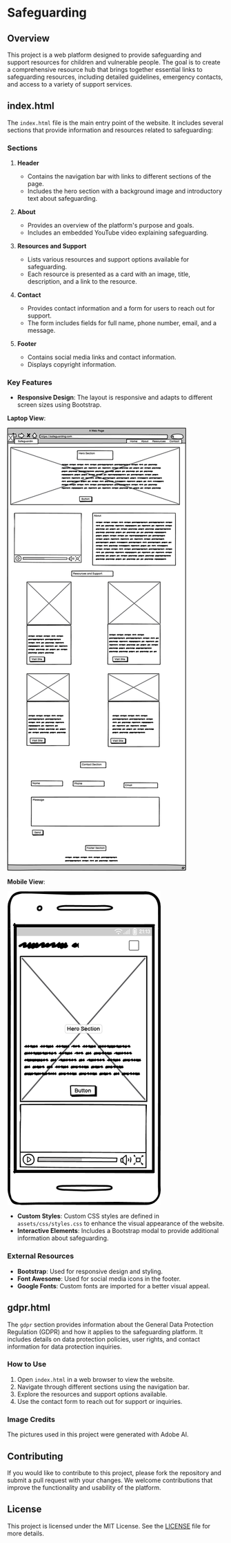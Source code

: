 # Safeguarding

## Overview

This project is a web platform designed to provide safeguarding and support resources for children and vulnerable people. The goal is to create a comprehensive resource hub that brings together essential links to safeguarding resources, including detailed guidelines, emergency contacts, and access to a variety of support services.



## index.html

The `index.html` file is the main entry point of the website. It includes several sections that provide information and resources related to safeguarding:

### Sections

1. **Header**
   - Contains the navigation bar with links to different sections of the page.
   - Includes the hero section with a background image and introductory text about safeguarding.

2. **About**
   - Provides an overview of the platform's purpose and goals.
   - Includes an embedded YouTube video explaining safeguarding.

3. **Resources and Support**
   - Lists various resources and support options available for safeguarding.
   - Each resource is presented as a card with an image, title, description, and a link to the resource.

4. **Contact**
   - Provides contact information and a form for users to reach out for support.
   - The form includes fields for full name, phone number, email, and a message.

5. **Footer**
   - Contains social media links and contact information.
   - Displays copyright information.

### Key Features

- **Responsive Design**: The layout is responsive and adapts to different screen sizes using Bootstrap.

**Laptop View**:

![Wireframes for Laptop](readme_pics/PC_wireframe.png)

**Mobile View**:

![Wireframe for Mobile](readme_pics/Mobile_wireframe.png)



- **Custom Styles**: Custom CSS styles are defined in `assets/css/styles.css` to enhance the visual appearance of the website.
- **Interactive Elements**: Includes a Bootstrap modal to provide additional information about safeguarding.

### External Resources

- **Bootstrap**: Used for responsive design and styling.
- **Font Awesome**: Used for social media icons in the footer.
- **Google Fonts**: Custom fonts are imported for a better visual appeal.

## gdpr.html

The `gdpr` section provides information about the General Data Protection Regulation (GDPR) and how it applies to the safeguarding platform. It includes details on data protection policies, user rights, and contact information for data protection inquiries.


### How to Use

1. Open `index.html` in a web browser to view the website.
2. Navigate through different sections using the navigation bar.
3. Explore the resources and support options available.
4. Use the contact form to reach out for support or inquiries.

### Image Credits

The pictures used in this project were generated with Adobe AI.


## Contributing

If you would like to contribute to this project, please fork the repository and submit a pull request with your changes. We welcome contributions that improve the functionality and usability of the platform.

## License

This project is licensed under the MIT License. See the [LICENSE](LICENSE) file for more details.

[def]: readme_pics/Mobile_wireframe.png